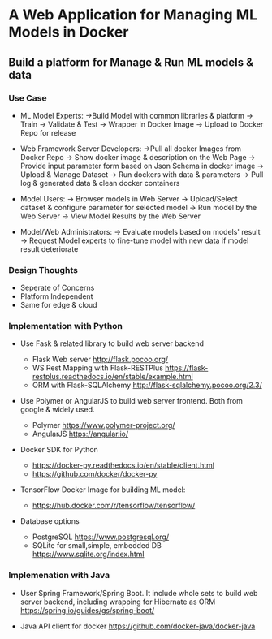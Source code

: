 
# A Web Application for Managing ML Models in Docker

## Build a platform for Manage & Run ML models & data

### Use Case

* ML Model Experts:
  ->Build Model with common libraries & platform 
      -> Train 
          -> Validate & Test 
              -> Wrapper in Docker Image 
                  -> Upload to Docker Repo for release

* Web Framework Server Developers:
  ->Pull all docker Images from Docker Repo
      -> Show docker image & description on the Web Page 
          -> Provide input parameter form based on Json Schema in docker image 
              -> Upload & Manage Dataset
                  -> Run dockers with data & parameters
                      -> Pull log & generated data & clean docker containers

 * Model Users:
  -> Browser models in Web Server
      -> Upload/Select dataset & configure parameter for selected model
          -> Run model by the Web Server
              -> View Model Results by the Web Server

* Model/Web Administrators:
  -> Evaluate models based on models' result
      -> Request Model experts to fine-tune model with new data if model result deteriorate 

### Design Thoughts
* Seperate of Concerns
* Platform Independent
* Same for edge & cloud

### Implementation with Python
* Use Fask & related library to build web server backend
  - Flask Web server http://flask.pocoo.org/
  - WS Rest Mapping with Flask-RESTPlus https://flask-restplus.readthedocs.io/en/stable/example.html
  - ORM with Flask-SQLAlchemy http://flask-sqlalchemy.pocoo.org/2.3/

* Use Polymer or AngularJS to build web server frontend. Both from google & widely used.
  - Polymer https://www.polymer-project.org/
  - AngularJS https://angular.io/

* Docker SDK for Python
  - https://docker-py.readthedocs.io/en/stable/client.html
  - https://github.com/docker/docker-py

* TensorFlow Docker Image for building ML model:
  - https://hub.docker.com/r/tensorflow/tensorflow/

* Database options
  - PostgreSQL https://www.postgresql.org/
  - SQLite for small,simple, embedded DB https://www.sqlite.org/index.html

### Implemenation with Java 
* User Spring Framework/Spring Boot. It include whole sets to build web server backend, including wrapping for Hibernate as ORM https://spring.io/guides/gs/spring-boot/

* Java API client for docker https://github.com/docker-java/docker-java
